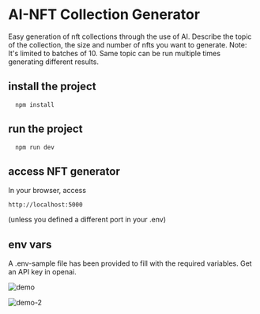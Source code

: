# AI-NFT Collection Generator 

Easy generation of nft collections through the use of AI. Describe the topic of the collection, the size and number of nfts you want to generate. Note: It's limited to batches of 10. Same topic can be run multiple times generating different results.

## install the project

```
  npm install

```

## run the project

```
  npm run dev
```


## access NFT generator

In your browser, access 

```
http://localhost:5000
```
(unless you defined a different port in your .env)

## env vars

A .env-sample file has been provided to fill with the required variables. Get an API key in openai.


![demo](https://user-images.githubusercontent.com/12257699/206279474-49921847-77e6-4aff-ac72-0e3e4283de55.png)

![demo-2](https://user-images.githubusercontent.com/12257699/206289859-0e6b093a-54e2-440f-9306-9b9b5fd65f0f.png)
